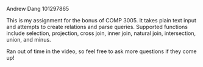 Andrew Dang
101297865

This is my assignment for the bonus of COMP 3005.
It takes plain text input and attempts to create relations and parse queries.
Supported functions include selection, projection, cross join, inner join, natural join, intersection, union, and minus.

Ran out of time in the video, so feel free to ask more questions if they come up!
